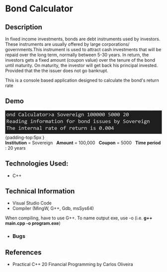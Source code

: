 # Bond Calculator

## Description
In fixed income investments, bonds are debt instruments used by investors. These instruments are usually offered by large corporations/ governments.This instrument
is used to attract cash investments that will be repaid over the long term, normally between 5-30 years. In return, the investors gets a fixed amount (coupon value) over the tenure of the bond until maturity. On maturity, the investor will get back his principal invested. Provided that the the issuer does not go bankrupt.


This is a console based application designed to calculate the bond's return rate



## Demo

 ![](https://github.com/360Appz/Programming/blob/main/Financial%20Programming/Bond%20Calculator/Demo/Capture.PNG) {padding-top:5px } 
 <br>
 **Institution** = Sovereign &nbsp;  **Amount** = 100,000 &nbsp;  **Coupon** = 5000 &nbsp; **Time period** : 20 years 



## Technologies Used:
* C++

## Technical Information
* Visual Studio Code
* Compiler (MingW, G++, Gdb, msSys64)

When compiling, have to use G++. To name output exe, use -o (i.e. **g++ main.cpp -o program.exe**)

* ### Bugs


## **References**
* Practical C++ 20 Financial Programming by Carlos Oliveira

